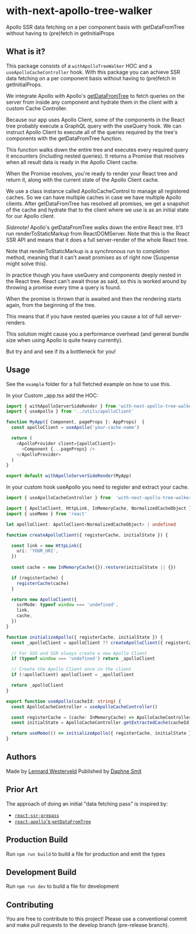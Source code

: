 # with-next-apollo-tree-walker
Apollo SSR data fetching on a per component basis with getDataFromTree without having to (pre)fetch in getInitialProps


## What is it?
This package consists of a `withApolloTreeWalker` HOC and a `useApolloCacheController` hook.
With this package you can achieve SSR data fetching on a per component basis without having to (pre)fetch in getInitialProps.

We integrate Apollo with Apollo's [getDataFromTree](https://www.apollographql.com/docs/react/performance/server-side-rendering/#executing-queries-with-getdatafromtree) to fetch queries on the server from inside any component and hydrate them in the client with a custom Cache Controller.

Because our app uses Apollo Client, some of the components in the React tree probably execute a GraphQL query with the useQuery hook. We can instruct Apollo Client to execute all of the queries required by the tree's components with the getDataFromTree function.

This function walks down the entire tree and executes every required query it encounters (including nested queries). It returns a Promise that resolves when all result data is ready in the Apollo Client cache.

When the Promise resolves, you're ready to render your React tree and return it, along with the current state of the Apollo Client cache.

We use a class instance called ApolloCacheControl to manage all registered caches. So we can have multiple caches in case we have multiple Apollo clients.
After getDataFromTree has resolved all promises, we get a snapshot of the cache and hydrate that to the client where we use is as an initial state for our Apollo client.

*Sidenote!*
Apollo's getDataFromTree walks down the entire React tree.
It'll run renderToStaticMarkup from ReactDOMServer. Note that this is the React SSR API and means that it does a full server-render of the whole React tree.

Note that renderToStaticMarkup is a synchronous run to completion method, meaning that it can't await promises as of right now (Suspense might solve this).

In practice though you have useQuery and <Query> components deeply nested in the React tree. React can't await those as said, so this is worked around by throwing a promise every time a query is found.

When the promise is thrown that is awaited and then the rendering starts again, from the beginning of the tree.

This means that if you have nested queries you cause a lot of full server-renders.

This solution might cause you a performance overhead (and general bundle size when using Apollo is quite heavy currently). 

But try and and see if its a bottleneck for you!

## Usage
See the `example` folder for a full fletched example on how to use this.

In your Custom _app.tsx add the HOC:

```typescript
import { withApolloServerSideRender } from 'with-next-apollo-tree-walker'
import { useApollo } from '../utils/apolloClient'

function MyApp({ Component, pageProps }: AppProps)  {
  const apolloClient = useApollo('your-cache-name')

  return (
    <ApolloProvider client={apolloClient}>
      <Component {...pageProps} />
    </ApolloProvider>
  )
}

export default withApolloServerSideRender(MyApp)
```

In your custom hook useApollo you need to register and extract your cache.

```typescript
import { useApolloCacheController } from  'with-next-apollo-tree-walker'

import { ApolloClient, HttpLink, InMemoryCache, NormalizedCacheObject } from '@apollo/client'
import { useMemo } from 'react'

let apolloClient: ApolloClient<NormalizedCacheObject> | undefined

function createApolloClient({ registerCache, initialState }) {

  const link = new HttpLink({
    uri: 'YOUR_URI',
  })
  
  const cache = new InMemoryCache({}).restore(initialState || {})

  if (registerCache) {
    registerCache(cache)
  }

  return new ApolloClient({
    ssrMode: typeof window === 'undefined',
    link,
    cache,
  })
}

function initializeApollo({ registerCache, initialState }) {
  const _apolloClient = apolloClient ?? createApolloClient({ registerCache, initialState })

  // For SSG and SSR always create a new Apollo Client
  if (typeof window === 'undefined') return _apolloClient

  // Create the Apollo Client once in the client
  if (!apolloClient) apolloClient = _apolloClient

  return _apolloClient
}

export function useApollo(cacheId: string) {
  const ApolloCacheController = useApolloCacheController()

  const registerCache = (cache: InMemoryCache) => ApolloCacheController.registerCache(cacheId, cache)
  const initialState = ApolloCacheController.getExtractedCache(cacheId)

  return useMemo(() => initializeApollo({ registerCache, initialState }), [registerCache, initialState])
}
```

## Authors
Made by [Lennard Westerveld](https://github.com/LennardWesterveld)
Published by [Daphne Smit](https://github.com/daphnesmit)

## Prior Art
The approach of doing an initial "data fetching pass" is inspired by:

- [`react-ssr-prepass`](https://github.com/FormidableLabs/react-ssr-prepass)
- [`react-apollo`'s `getDataFromTree`](https://github.com/apollographql/react-apollo/blob/master/src/getDataFromTree.ts)

## Production Build

Run `npm run build` to build a file for production and emit the types

## Development Build
Run `npm run dev` to build a file for development
## Contributing
You are free to contribute to this project!
Please use a conventional commit and make pull requests to the develop branch (pre-release branch).